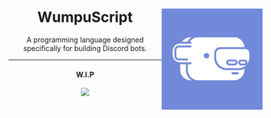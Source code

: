 <div align="center">
	<img align="right" src="assets/wumpuscript-logo.png" width="200" />
	<h1>WumpuScript</h1>
	<p>A programming language designed specifically for building Discord bots.</p><hr>
	<!-- Fancy tags go here. -->
	<h4>W.I.P</h4>
	<img src="assets/wumpus-tools.png" width="50" />
</div>
